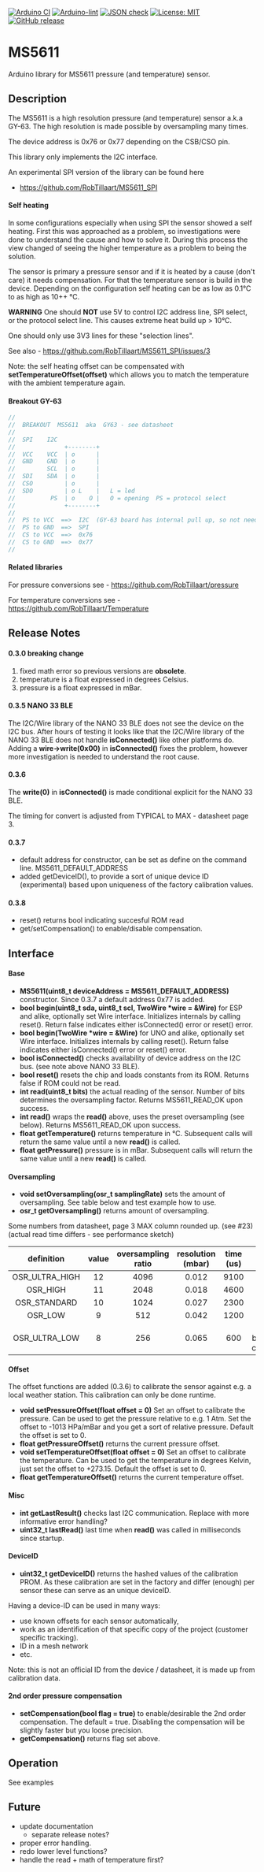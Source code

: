
[![Arduino CI](https://github.com/RobTillaart/MS5611/workflows/Arduino%20CI/badge.svg)](https://github.com/marketplace/actions/arduino_ci)
[![Arduino-lint](https://github.com/RobTillaart/MS5611/actions/workflows/arduino-lint.yml/badge.svg)](https://github.com/RobTillaart/MS5611/actions/workflows/arduino-lint.yml)
[![JSON check](https://github.com/RobTillaart/MS5611/actions/workflows/jsoncheck.yml/badge.svg)](https://github.com/RobTillaart/MS5611/actions/workflows/jsoncheck.yml)
[![License: MIT](https://img.shields.io/badge/license-MIT-green.svg)](https://github.com/RobTillaart/MS5611/blob/master/LICENSE)
[![GitHub release](https://img.shields.io/github/release/RobTillaart/MS5611.svg?maxAge=3600)](https://github.com/RobTillaart/MS5611/releases)


# MS5611

Arduino library for MS5611 pressure (and temperature) sensor.


## Description

The MS5611 is a high resolution pressure (and temperature) sensor a.k.a GY-63.
The high resolution is made possible by oversampling many times.

The device address is 0x76 or 0x77 depending on the CSB/CSO pin.

This library only implements the I2C interface.

An experimental SPI version of the library can be found here 
- https://github.com/RobTillaart/MS5611_SPI


#### Self heating

In some configurations especially when using SPI the sensor showed a self heating. 
First this was approached as a problem, so investigations were done to understand the 
cause and how to solve it. During this process the view changed of seeing the higher 
temperature as a problem to being the solution. 

The sensor is primary a pressure sensor and if it is heated by a cause (don't care) 
it needs compensation. For that the temperature sensor is build in the device. 
Depending on the configuration self heating can be as low as 0.1°C to as high as 10++ °C.

**WARNING** One should **NOT** use 5V to control I2C address line, SPI select, or 
the protocol select line. This causes extreme heat build up > 10°C. 

One should only use 3V3 lines for these "selection lines".

See also - https://github.com/RobTillaart/MS5611_SPI/issues/3

Note: the self heating offset can be compensated with **setTemperatureOffset(offset)**
which allows you to match the temperature with the ambient temperature again.


#### Breakout GY-63

```cpp
//
//  BREAKOUT  MS5611  aka  GY63 - see datasheet
//
//  SPI    I2C
//              +--------+
//  VCC    VCC  | o      |
//  GND    GND  | o      |
//         SCL  | o      |
//  SDI    SDA  | o      |
//  CSO         | o      |
//  SDO         | o L    |   L = led
//          PS  | o    O |   O = opening  PS = protocol select
//              +--------+
//
//  PS to VCC  ==>  I2C  (GY-63 board has internal pull up, so not needed)
//  PS to GND  ==>  SPI
//  CS to VCC  ==>  0x76
//  CS to GND  ==>  0x77
//
```

#### Related libraries

For pressure conversions see - https://github.com/RobTillaart/pressure

For temperature conversions see - https://github.com/RobTillaart/Temperature


## Release Notes

#### 0.3.0 breaking change

1. fixed math error so previous versions are **obsolete**.
2. temperature is a float expressed in degrees Celsius.
3. pressure is a float expressed in mBar.


#### 0.3.5 NANO 33 BLE

The I2C/Wire library of the NANO 33 BLE does not see the device on the I2C bus. 
After hours of testing it looks like that the I2C/Wire library of the NANO 33 BLE 
does not handle **isConnected()** like other platforms do. 
Adding a **wire->write(0x00)** in **isConnected()** fixes the problem, 
however more investigation is needed to understand the root cause.


#### 0.3.6 

The **write(0)** in **isConnected()** is made conditional explicit for the NANO 33 BLE.

The timing for convert is adjusted from TYPICAL to MAX - datasheet page 3.


#### 0.3.7

- default address for constructor, can be set as define on the command line.
MS5611_DEFAULT_ADDRESS
- added getDeviceID(), to provide a sort of unique device ID (experimental) based 
upon uniqueness of the factory calibration values.


#### 0.3.8

- reset() returns bool indicating succesful ROM read
- get/setCompensation() to enable/disable compensation.


## Interface

#### Base

- **MS5611(uint8_t deviceAddress = MS5611_DEFAULT_ADDRESS)** constructor.
Since 0.3.7 a default address 0x77 is added.
- **bool begin(uint8_t sda, uint8_t scl, TwoWire \*wire = &Wire)** for ESP and alike, optionally set Wire interface. 
Initializes internals by calling reset().
Return false indicates either isConnected() error or reset() error.
- **bool begin(TwoWire \*wire = &Wire)** for UNO and alike, optionally set Wire interface. 
Initializes internals by calling reset().
Return false indicates either isConnected() error or reset() error.
- **bool isConnected()** checks availability of device address on the I2C bus.
(see note above NANO 33 BLE).
- **bool reset()** resets the chip and loads constants from its ROM.
Returns false if ROM could not be read.
- **int read(uint8_t bits)** the actual reading of the sensor. 
Number of bits determines the oversampling factor. Returns MS5611_READ_OK upon success.
- **int read()** wraps the **read()** above, uses the preset oversampling (see below). 
Returns MS5611_READ_OK upon success.
- **float getTemperature()** returns temperature in °C. 
Subsequent calls will return the same value until a new **read()** is called.
- **float getPressure()** pressure is in mBar. 
Subsequent calls will return the same value until a new **read()** is called.


#### Oversampling

- **void setOversampling(osr_t samplingRate)** sets the amount of oversampling. 
See table below and test example how to use.
- **osr_t getOversampling()** returns amount of oversampling.


Some numbers from datasheet, page 3 MAX column rounded up. (see #23)
(actual read time differs - see performance sketch)

| definition     | value | oversampling ratio | resolution (mbar) | time (us) | notes  |
|:--------------:|:-----:|:------------------:|:-----------------:|:---------:|:------:|
| OSR_ULTRA_HIGH |  12   |        4096        |      0.012        |   9100    |
| OSR_HIGH       |  11   |        2048        |      0.018        |   4600    |
| OSR_STANDARD   |  10   |        1024        |      0.027        |   2300    |
| OSR_LOW        |  9    |        512         |      0.042        |   1200    |
| OSR_ULTRA_LOW  |  8    |        256         |      0.065        |    600    | Default = backwards compatible



#### Offset 

The offset functions are added (0.3.6) to calibrate the sensor against e.g. a local weather station. 
This calibration can only be done runtime.

- **void setPressureOffset(float offset = 0)** Set an offset to calibrate the pressure. 
Can be used to get the pressure relative to e.g. 1 Atm. 
Set the offset to -1013 HPa/mBar and you get a sort of relative pressure.
Default the offset is set to 0.
- **float getPressureOffset()** returns the current pressure offset.
- **void setTemperatureOffset(float offset = 0)** Set an offset to calibrate the temperature. 
Can be used to get the temperature in degrees Kelvin, just set the offset to +273.15.
Default the offset is set to 0.
- **float getTemperatureOffset()** returns the current temperature offset.


#### Misc

- **int getLastResult()** checks last I2C communication. Replace with more informative error handling?
- **uint32_t lastRead()** last time when **read()** was called in milliseconds since startup.


#### DeviceID

- **uint32_t getDeviceID()** returns the hashed values of the calibration PROM. 
As these calibration are set in the factory and differ (enough) per sensor these can serve as an unique deviceID.

Having a device-ID can be used in many ways:
- use known offsets for each sensor automatically, 
- work as an identification of that specific copy of the project (customer specific tracking).
- ID in a mesh network
- etc.

Note: this is not an official ID from the device / datasheet, it is made up from calibration data.


#### 2nd order pressure compensation

- **setCompensation(bool flag = true)** to enable/desirable the 2nd order compensation. 
The default = true. 
Disabling the compensation will be slightly faster but you loose precision.
- **getCompensation()** returns flag set above.


## Operation

See examples


## Future

- update documentation
  - separate release notes?
- proper error handling.
- redo lower level functions?
- handle the read + math of temperature first? 

